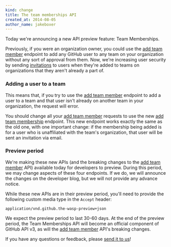 ```yaml
---
kind: change
title: The team memberships API
created_at: 2014-08-05
author_name: jakeboxer
---
```


Today we're announcing a new API preview feature: Team Memberships.

Previously, if you were an organization owner, you could use the [add team member][add-team-member] endpoint to add any GitHub user to any team on your organization without any sort of approval from them. Now, we're increasing user security by sending [invitations][org-invitations] to users when they're added to teams on organizations that they aren't already a part of.

### Adding a user to a team

This means that, if you try to use the [add team member][add-team-member] endpoint to add a user to a team and that user isn't already on another team in your organization, the request will error.

You should change all your [add team member][add-team-member] requests to use the new [add team membership][add-team-membership] endpoint. This new endpoint works exactly the same as the old one, with one important change: if the membership being added is for a user who is unaffiliated with the team's organization, that user will be sent an invitation via email.

### Preview period

We're making these new APIs (and the breaking changes to the [add team member][add-team-member] API) available today for developers to preview. During this period, we may change aspects of these four endpoints. If we do, we will announce the changes on the developer blog, but we will not provide any advance notice.

While these new APIs are in their preview period, you'll need to provide the following custom media type in the `Accept` header:

    application/vnd.github.the-wasp-preview+json

We expect the preview period to last 30-60 days. At the end of the preview period, the Team Memberships API will become an official component of GitHub API v3, as will the [add team member][add-team-member] API's breaking changes.

If you have any questions or feedback, please [send it to us][contact]!

[contact]: https://github.com/contact?form[subject]=Team+Memberships+API
[org-invitations]: https://help.github.com/articles/adding-or-inviting-organization-members-to-a-team
[add-team-member]: /v3/orgs/teams/#add-team-member
[add-team-membership]: /v3/orgs/teams/#add-team-membership
[get-team-member]: /v3/orgs/teams/#get-team-member
[get-team-membership]: /v3/orgs/teams/#get-team-membership
[remove-team-member]: /v3/orgs/teams/#remove-team-member
[remove-team-member]: /v3/orgs/teams/#remove-team-membership
